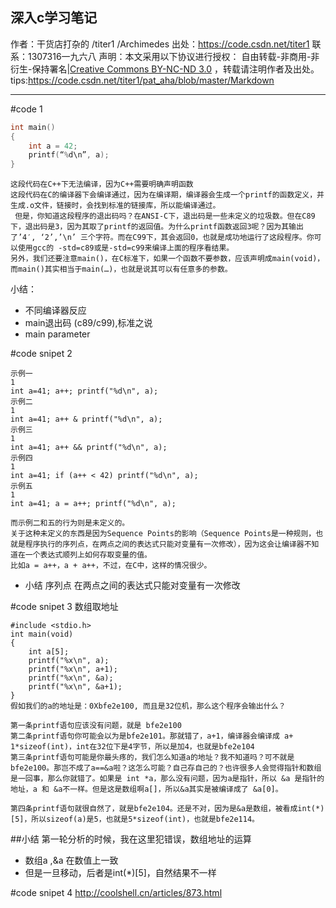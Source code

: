 深入c学习笔记
-------
作者：干货店打杂的 /titer1 /Archimedes
出处：https://code.csdn.net/titer1
联系：1307316一九六八
声明：本文采用以下协议进行授权： 自由转载-非商用-非衍生-保持署名|[Creative Commons BY-NC-ND 3.0](http://creativecommons.org/licenses/by-nc-nd/3.0/deed.zh) ，转载请注明作者及出处。
tips:https://code.csdn.net/titer1/pat_aha/blob/master/Markdown

-------

#code 1
```c
int main()
{
    int a = 42;
    printf(“%d\n”, a);
}
```

```
这段代码在C++下无法编译，因为C++需要明确声明函数
这段代码在C的编译器下会编译通过，因为在编译期，编译器会生成一个printf的函数定义，并生成.o文件，链接时，会找到标准的链接库，所以能编译通过。
 但是，你知道这段程序的退出码吗？在ANSI-C下，退出码是一些未定义的垃圾数。但在C89下，退出码是3，因为其取了printf的返回值。为什么printf函数返回3呢？因为其输出了’4′, ‘2’,’\n’ 三个字符。而在C99下，其会返回0，也就是成功地运行了这段程序。你可以使用gcc的 -std=c89或是-std=c99来编译上面的程序看结果。
另外，我们还要注意main()，在C标准下，如果一个函数不要参数，应该声明成main(void)，而main()其实相当于main(…)，也就是说其可以有任意多的参数。
```
小结：
- 不同编译器反应
- main退出码 (c89/c99),标准之说
- main parameter

#code snipet 2
```
示例一
1
int a=41; a++; printf("%d\n", a);
示例二
1
int a=41; a++ & printf("%d\n", a);
示例三
1
int a=41; a++ && printf("%d\n", a);
示例四
1
int a=41; if (a++ < 42) printf("%d\n", a);
示例五
1
int a=41; a = a++; printf("%d\n", a);
```

```
而示例二和五的行为则是未定义的。
关于这种未定义的东西是因为Sequence Points的影响（Sequence Points是一种规则，也就是程序执行的序列点，在两点之间的表达式只能对变量有一次修改），因为这会让编译器不知道在一个表达式顺列上如何存取变量的值。
比如a = a++，a + a++，不过，在C中，这样的情况很少。

```

- 小结 序列点
	在两点之间的表达式只能对变量有一次修改

#code snipet 3 数组取地址

```
#include <stdio.h>
int main(void)
{
    int a[5];
    printf("%x\n", a);
    printf("%x\n", a+1);
    printf("%x\n", &a);
    printf("%x\n", &a+1);
}
假如我们的a的地址是：0Xbfe2e100, 而且是32位机，那么这个程序会输出什么？

```

```
第一条printf语句应该没有问题，就是 bfe2e100
第二条printf语句你可能会以为是bfe2e101。那就错了，a+1，编译器会编译成 a+ 1*sizeof(int)，int在32位下是4字节，所以是加4，也就是bfe2e104
第三条printf语句可能是你最头疼的，我们怎么知道a的地址？我不知道吗？可不就是bfe2e100。那岂不成了a==&a啦？这怎么可能？自己存自己的？也许很多人会觉得指针和数组是一回事，那么你就错了。如果是 int *a，那么没有问题，因为a是指针，所以 &a 是指针的地址，a 和 &a不一样。但是这是数组啊a[]，所以&a其实是被编译成了 &a[0]。

第四条printf语句就很自然了，就是bfe2e104。还是不对，因为是&a是数组，被看成int(*)[5]，所以sizeof(a)是5，也就是5*sizeof(int)，也就是bfe2e114。
```
##小结
  第一轮分析的时候，我在这里犯错误，数组地址的运算
  - 数组a ,&a 在数值上一致
  - 但是一旦移动，后者是int(*)[5]，自然结果不一样


  
 #code snipet 4
 http://coolshell.cn/articles/873.html













